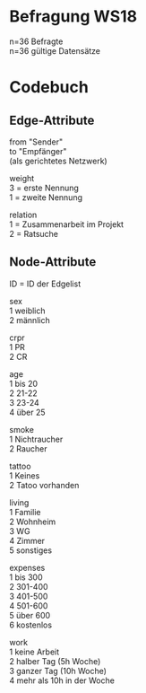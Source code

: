 # Befragung WS18
n=36 Befragte  
n=36 gültige Datensätze


# Codebuch	

## Edge-Attribute
from "Sender"  
to "Empfänger"   
(als gerichtetes Netzwerk)  

weight  
3 = erste Nennung  
1 = zweite Nennung  

relation  
1 = Zusammenarbeit im Projekt  
2 = Ratsuche   


## Node-Attribute
ID = ID der Edgelist

sex	  
1	weiblich  
2	männlich

crpr	 
1	PR  
2	CR

age	  
1	bis 20  
2	21-22  
3	23-24  
4	über 25  

smoke	  
1	Nichtraucher  
2	Raucher

tattoo	 
1	Keines  
2	Tatoo vorhanden

living	
1	Familie  
2	Wohnheim  
3	WG  
4	Zimmer  
5	sonstiges  

expenses	
1	bis 300  
2	301-400  
3	401-500  
4	501-600  
5	über 600  
6 kostenlos

work   
1	keine Arbeit  
2	halber Tag (5h Woche)  
3	ganzer Tag (10h Woche)  
4	mehr als 10h in der Woche  
